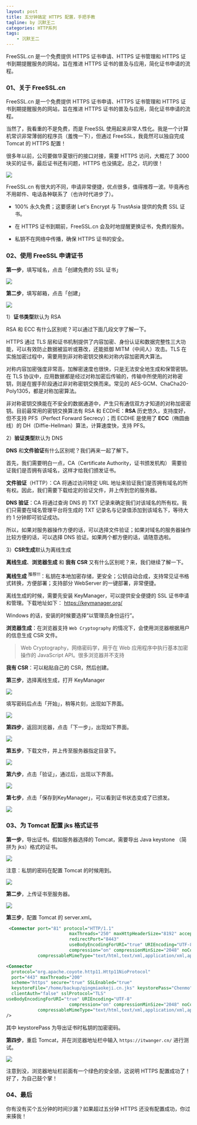 ```yaml
---
layout: post
title: 五分钟搞定 HTTPS 配置，手把手教
tagline: by 沉默王二
categories: HTTP系列
tags:
    - 沉默王二
---
```





FreeSSL.cn 是一个免费提供 HTTPS 证书申请、HTTPS 证书管理和 HTTPS 证书到期提醒服务的网站，旨在推进 HTTPS 证书的普及与应用，简化证书申请的流程。

<!--more-->

### 01、关于 FreeSSL.cn

FreeSSL.cn 是一个免费提供 HTTPS 证书申请、HTTPS 证书管理和 HTTPS 证书到期提醒服务的网站，旨在推进 HTTPS 证书的普及与应用，简化证书申请的流程。

当然了，我看重的不是免费，而是 FreeSSL 使用起来非常人性化。我是一个计算机常识非常薄弱的程序员（羞愧一下），但通过 FreeSSL，我竟然可以独自完成 Tomcat 的 HTTPS 配置！

很多年以前，公司要做华夏银行的接口对接，需要 HTTPS 访问，大概花了 3000 块买的证书，最后证书还有问题，HTTPS 也没搞定。总之，坑的很！

![](http://www.itwanger.com/assets/images/2019/11/https-freessl-1.png)

FreeSSL.cn 有很大的不同，申请非常便捷，优点很多，值得推荐一波。毕竟再也不用邮件、电话各种联系了（也许时代进步了）。

- 100% 永久免费；这要感谢 Let's Encrypt 与 TrustAsia 提供的免费 SSL 证书。

- 在 HTTPS 证书到期前，FreeSSL.cn 会及时地提醒更换证书，免费的服务。

- 私钥不在网络中传播，确保 HTTPS 证书的安全。

### 02、使用  FreeSSL 申请证书

**第一步**，填写域名，点击「创建免费的 SSL 证书」

![](http://www.itwanger.com/assets/images/2019/11/https-freessl-2.png)

**第二步**，填写邮箱，点击「创建」

![](http://www.itwanger.com/assets/images/2019/11/https-freessl-3.png)

1）**证书类型**默认为 RSA

RSA 和 ECC 有什么区别呢？可以通过下面几段文字了解一下。

HTTPS 通过 TLS 层和证书机制提供了内容加密、身份认证和数据完整性三大功能，可以有效防止数据被监听或篡改，还能抵御 MITM（中间人）攻击。TLS 在实施加密过程中，需要用到非对称密钥交换和对称内容加密两大算法。

对称内容加密强度非常高，加解密速度也很快，只是无法安全地生成和保管密钥。在 TLS 协议中，应用数据都是经过对称加密后传输的，传输中所使用的对称密钥，则是在握手阶段通过非对称密钥交换而来。常见的 AES-GCM、ChaCha20-Poly1305，都是对称加密算法。

非对称密钥交换能在不安全的数据通道中，产生只有通信双方才知道的对称加密密钥。目前最常用的密钥交换算法有 RSA 和 ECDHE：**RSA** 历史悠久，支持度好，但不支持 PFS（Perfect Forward Secrecy）；而 ECDHE 是使用了 **ECC**（椭圆曲线）的 DH（Diffie-Hellman）算法，计算速度快，支持 PFS。

2）**验证类型**默认为 DNS

**DNS** 和**文件验证**有什么区别呢？我们再来一起了解下。

首先，我们需要明白一点，CA（Certificate Authority，证书颁发机构） 需要验证我们是否拥有该域名，这样才给我们颁发证书。

**文件验证**（HTTP）：CA 将通过访问特定 URL 地址来验证我们是否拥有域名的所有权。因此，我们需要下载给定的验证文件，并上传到您的服务器。

**DNS 验证**：CA 将通过查询 DNS 的 TXT 记录来确定我们对该域名的所有权。我们只需要在域名管理平台将生成的 TXT 记录名与记录值添加到该域名下，等待大约 1 分钟即可验证成功。

所以，如果对服务器操作方便的话，可以选择文件验证；如果对域名的服务器操作比较方便的话，可以选择 DNS 验证。如果两个都方便的话，请随意选啦。

3）**CSR生成**默认为离线生成

**离线生成**、**浏览器生成** 和 **我有 CSR** 又有什么区别呢？来，我们继续了解一下。

**离线生成** <sup>推荐!!!</sup>：私钥在本地加密存储，更安全；公钥自动合成，支持常见证书格式转换，方便部署；支持部分 WebServer 的一键部署，非常便捷。

离线生成的时候，需要先安装 KeyManager，可以提供安全便捷的 SSL 证书申请和管理。下载地址如下：
https://keymanager.org/

Windows 的话，安装的时候要选择“以管理员身份运行”。

**浏览器生成**：在浏览器支持 `Web Cryptography` 的情况下，会使用浏览器根据用户的信息生成 CSR 文件。

>Web Cryptography，网络密码学，用于在 Web 应用程序中执行基本加密操作的 JavaScript API。很多浏览器并不支持

**我有 CSR**：可以粘贴自己的 CSR，然后创建。

**第三步**，选择离线生成，打开 KeyManager

![](http://www.itwanger.com/assets/images/2019/11/https-freessl-4.png)

填写密码后点击「开始」，稍等片刻，出现如下界面。

![](http://www.itwanger.com/assets/images/2019/11/https-freessl-5.png)

**第四步**，返回浏览器，点击「下一步」，出现如下界面。

![](http://www.itwanger.com/assets/images/2019/11/https-freessl-6.png)

**第五步**，下载文件，并上传至服务器指定目录下。

![](http://www.itwanger.com/assets/images/2019/11/https-freessl-7.png)

**第六步**，点击「验证」，通过后，出现以下界面。

![](http://www.itwanger.com/assets/images/2019/11/https-freessl-8.png)

**第七步**，点击「保存到KeyManager」，可以看到证书状态变成了已颁发。

![](http://www.itwanger.com/assets/images/2019/11/https-freessl-9.png)

### 03、为 Tomcat 配置 jks 格式证书

**第一步**，导出证书。假如服务器选择的 Tomcat，需要导出 Java keystone （简拼为 jks）格式的证书。

![](http://www.itwanger.com/assets/images/2019/11/https-freessl-10.png)

注意：私钥的密码在配置 Tomcat 的时候用到。

![](http://www.itwanger.com/assets/images/2019/11/https-freessl-11.png)

**第二步**，上传证书至服务器。

![](http://www.itwanger.com/assets/images/2019/11/https-freessl-12.png)

**第三步**，配置 Tomcat 的 server.xml。

```xml
 <Connector port="81" protocol="HTTP/1.1"
                        maxThreads="250" maxHttpHeaderSize="8192" acceptCount="100" connectionTimeout="60000" keepAliveTimeout="200000"
                        redirectPort="8443"            
                        useBodyEncodingForURI="true" URIEncoding="UTF-8"  
                        compression="on" compressionMinSize="2048" noCompressionUserAgents="gozilla, traviata"   
            compressableMimeType="text/html,text/xml,application/xml,application/json,text/javascript,application/javascript,text/css,text/plain,text/json,image/png,image/gif"/>

<Connector
  protocol="org.apache.coyote.http11.Http11NioProtocol"
  port="443" maxThreads="200"
  scheme="https" secure="true" SSLEnabled="true"
  keystoreFile="/home/backup/qingmiaokeji.cn.jks" keystorePass="Chenmo"
  clientAuth="false" sslProtocol="TLS"
useBodyEncodingForURI="true" URIEncoding="UTF-8"  
                        compression="on" compressionMinSize="2048" noCompressionUserAgents="gozilla, traviata"   
            compressableMimeType="text/html,text/xml,application/xml,application/json,text/javascript,application/javascript,text/css,text/plain,text/json,image/png,image/gif"
/>
```

其中 keystorePass 为导出证书时私钥的加密密码。

**第四步**，重启 Tomcat，并在浏览器地址栏中输入 `https://itwanger.cn/` 进行测试。

![](http://www.itwanger.com/assets/images/2019/11/https-freessl-13.png)

注意到没，浏览器地址栏前面有一个绿色的安全锁，这说明 HTTPS 配置成功了！好了，为自己鼓个掌！

### 04、最后

你有没有买个五分钟的时间沙漏？如果超过五分钟 HTTPS 还没有配置成功，你过来揍我！

